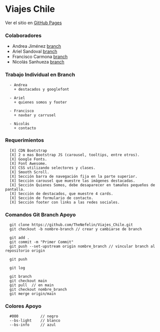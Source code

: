 # Viajes Chile

Ver el sitio en [GitHub Pages](https://thenefelin.github.io/Viajes_Chile/)

### Colaboradores

  * Andrea Jiménez [branch](https://github.com/TheNefelin/Viajes_Chile/tree/andrea)
  * Ariel Sandoval [branch](https://github.com/TheNefelin/Viajes_Chile/tree/ariel)
  * Francisco Carmona [branch](https://github.com/TheNefelin/Viajes_Chile/tree/francisco) 
  * Nicolás Sanhueza [branch](https://github.com/TheNefelin/Viajes_Chile/tree/nicolas) 

### Trabajo Individual en Branch
```
  - Andrea
    + destacados y googlefont

  - Ariel
    + quienes somos y footer

  - Francisco
    + navbar y carrusel

  - Nicolás
    + contacto
```

### Requerimientos
```
  [X] CDN Bootstrap
  [X] 2 o mas Bootstrap JS (carousel, tooltips, entre otros).
  [X] Google Fonts.
  [X] Font Awesome.
  [X] CSS utilizando selectores y clases.
  [X] Smooth Scroll.
  [X] Sección barra de navegación fija en la parte superior.
  [X] Sección carousel que muestre las imágenes destacadas.
  [X] Sección Quienes Somos, debe desaparecer en tamaños pequeños de pantalla.
  [X] Sección de destacados, que muestre 4 cards.
  [X] Sección de formulario de contacto.
  [X] Sección footer con links a las redes sociales.
```

### Comandos Git Branch Apoyo
```
  git clone https://github.com/TheNefelin/Viajes_Chile.git
  git checkout -b nombre-branch // crear y cambiarse de branch

  git add .
  git commit -m "Primer Commit"
  git push --set-upstream origin nombre_branch // vincular branch al repositorio origin

  git push

  git log

  git branch
  git checkout main
  git pull	// en main
  git checkout nombre_branch
  git merge origin/main
```

### Colores Apoyo
```
  #000          // negro
  --bs-light    // blanco
  --bs-info     // azul
```
